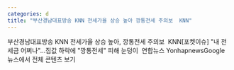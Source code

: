 ```yaml
---
categories: d
title: "부산경남대표방송 KNN 전세가율 상승 높아 깡통전세 주의보  KNN"
---
```

부산경남대표방송 KNN 전세가율 상승 높아, 깡통전세 주의보&nbsp;&nbsp;KNN[포켓이슈] "내 전세금 어쩌나"…집값 하락에 "깡통전세" 피해 눈덩이&nbsp;&nbsp;연합뉴스 YonhapnewsGoogle 뉴스에서 전체 콘텐츠 보기